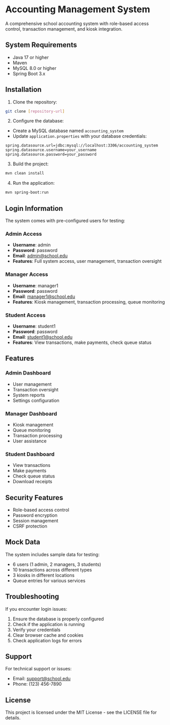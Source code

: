 # Accounting Management System

A comprehensive school accounting system with role-based access control, transaction management, and kiosk integration.

## System Requirements

- Java 17 or higher
- Maven
- MySQL 8.0 or higher
- Spring Boot 3.x

## Installation

1. Clone the repository:
```bash
git clone [repository-url]
```

2. Configure the database:
- Create a MySQL database named `accounting_system`
- Update `application.properties` with your database credentials:
```properties
spring.datasource.url=jdbc:mysql://localhost:3306/accounting_system
spring.datasource.username=your_username
spring.datasource.password=your_password
```

3. Build the project:
```bash
mvn clean install
```

4. Run the application:
```bash
mvn spring-boot:run
```

## Login Information

The system comes with pre-configured users for testing:

### Admin Access
- **Username**: admin
- **Password**: password
- **Email**: admin@school.edu
- **Features**: Full system access, user management, transaction oversight

### Manager Access
- **Username**: manager1
- **Password**: password
- **Email**: manager1@school.edu
- **Features**: Kiosk management, transaction processing, queue monitoring

### Student Access
- **Username**: student1
- **Password**: password
- **Email**: student1@school.edu
- **Features**: View transactions, make payments, check queue status

## Features

### Admin Dashboard
- User management
- Transaction oversight
- System reports
- Settings configuration

### Manager Dashboard
- Kiosk management
- Queue monitoring
- Transaction processing
- User assistance

### Student Dashboard
- View transactions
- Make payments
- Check queue status
- Download receipts

## Security Features

- Role-based access control
- Password encryption
- Session management
- CSRF protection

## Mock Data

The system includes sample data for testing:
- 6 users (1 admin, 2 managers, 3 students)
- 10 transactions across different types
- 3 kiosks in different locations
- Queue entries for various services

## Troubleshooting

If you encounter login issues:
1. Ensure the database is properly configured
2. Check if the application is running
3. Verify your credentials
4. Clear browser cache and cookies
5. Check application logs for errors

## Support

For technical support or issues:
- Email: support@school.edu
- Phone: (123) 456-7890

## License

This project is licensed under the MIT License - see the LICENSE file for details.
